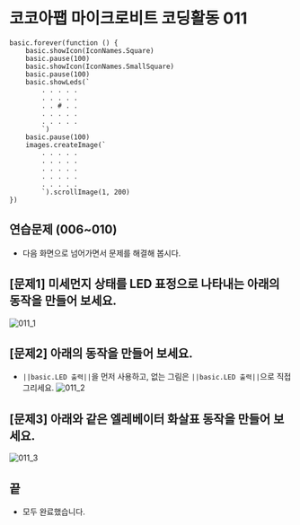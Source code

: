 # 코코아팹 마이크로비트 코딩활동 011

```ghost
basic.forever(function () {
    basic.showIcon(IconNames.Square)
    basic.pause(100)
    basic.showIcon(IconNames.SmallSquare)
    basic.pause(100)
    basic.showLeds(`
        . . . . .
        . . . . .
        . . # . .
        . . . . .
        . . . . .
        `)
    basic.pause(100)
    images.createImage(`
        . . . . .
        . . . . .
        . . . . .
        . . . . .
        . . . . .
        `).scrollImage(1, 200)
})
```


## 연습문제 (006~010)
* 다음 화면으로 넘어가면서 문제를 해결해 봅시다.

## [문제1] 미세먼지 상태를 LED 표정으로 나타내는 아래의 동작을 만들어 보세요.
![011_1](https://github.com/kocoasolution/mytutorial/assets/170903760/b053f307-af76-45a3-b693-51efb63c28c6)

## [문제2] 아래의 동작을 만들어 보세요.
* ```||basic.LED 출력||```을 먼저 사용하고, 없는 그림은 ```||basic.LED 출력||```으로 직접 그리세요.
![011_2](https://github.com/kocoasolution/mytutorial/assets/170903760/da3df46c-89d7-469c-aa64-cebb32ad71f9)

## [문제3] 아래와 같은 엘레베이터 화살표 동작을 만들어 보세요.
![011_3](https://github.com/kocoasolution/mytutorial/assets/170903760/e013f3e8-c426-4ae7-9948-785467e71221)

## 끝
* 모두 완료했습니다.
